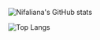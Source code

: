 
![Nifaliana's GitHub stats](https://github-readme-stats.vercel.app/api?username=nifaliana&show_icons=true)

![Top Langs](https://github-readme-stats.vercel.app/api/top-langs/?username=nifaliana&hide_progress=false)

